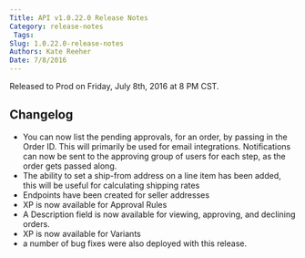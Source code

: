 ```yaml
---
Title: API v1.0.22.0 Release Notes
Category: release-notes
 Tags: 
Slug: 1.0.22.0-release-notes
Authors: Kate Reeher
Date: 7/8/2016
---
```


Released to Prod on Friday, July 8th, 2016 at 8 PM CST.

## Changelog
- You can now list the pending approvals, for an order, by passing in the Order ID. This will primarily be used for email integrations. Notifications can now be sent to the approving group of users for each step, as the order gets passed along.
- The ability to set a ship-from address on a line item has been added, this will be useful for calculating shipping rates
- Endpoints have been created for seller addresses
- XP is now available for Approval Rules
- A Description field is now available for viewing, approving, and declining orders.
- XP is now available for Variants
- a number of bug fixes were also deployed with this release.
